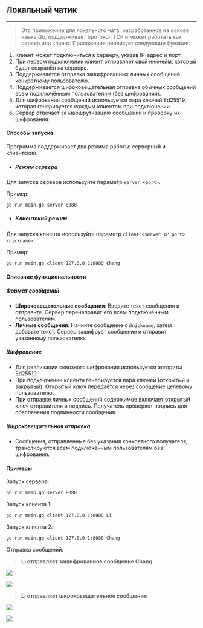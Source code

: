 ## Локальный чатик

------

> Это приложение для локального чата, разработанное на основе языка Go, поддерживает протокол TCP и может работать как сервер или клиент. Приложение реализует следующие функции:

1. Клиент может подключиться к серверу, указав IP-адрес и порт.
2. При первом подключении клиент отправляет свой никнейм, который будет сохранён на сервере.
3. Поддерживается отправка зашифрованных личных сообщений конкретному пользователю.
4. Поддерживается широковещательная отправка обычных сообщений всем подключённым пользователям (без шифрования).
5. Для шифрования сообщений используется пара ключей Ed25519, которая генерируется каждым клиентом при подключении.
6. Сервер отвечает за маршрутизацию сообщений и проверку их шифрования.

#### Способы запуска

Программа поддерживает два режима работы: серверный и клиентский.

- ##### Режим сервера

Для запуска сервера используйте параметр `server <port>`.

Пример:

```bash
go run main.go server 8080
```

- ##### Клиентский режим

Для запуска клиента используйте параметр `client <server IP:port> <nickname>`.

Пример:

```bash
go run main.go client 127.0.0.1:8080 Chang
```

#### Описание функциональности

##### Формат сообщений

- **Широковещательные сообщения**: Введите текст сообщения и отправьте. Сервер перенаправит его всем подключённым пользователям.
- **Личные сообщения**: Начните сообщение с `@nickname`, затем добавьте текст. Сервер зашифрует сообщение и отправит указанному пользователю.

##### Шифрование

- Для реализации сквозного шифрования используется алгоритм Ed25519.
- При подключении клиента генерируется пара ключей (открытый и закрытый). Открытый ключ передаётся через сообщение целевому пользователю.
- При отправке личных сообщений содержимое включает открытый ключ отправителя и подпись. Получатель проверяет подпись для обеспечения подлинности сообщения.

##### Широковещательная отправка

- Сообщения, отправленные без указания конкретного получателя, транслируются всем подключённым пользователям без шифрования.

#### Примеры

Запуск сервера:

```bash
go run main.go server 8080	 
```

Запуск клиента 1:

```bash
go run main.go client 127.0.0.1:8080 Li
```

Запуск клиента 2:

```bash
go run main.go client 127.0.0.1:8080 Chang
```

Отправка сообщений:

> **Li отправляет зашифрованное сообщение Chang**

![](https://gitee.com/xiangxiang3451/pictures/raw/master/%E5%B1%8F%E5%B9%95%E6%88%AA%E5%9B%BE%202025-01-07%20225522.png)

![](https://gitee.com/xiangxiang3451/pictures/raw/master/%E5%B1%8F%E5%B9%95%E6%88%AA%E5%9B%BE%202025-01-07%20225546.png)

> **Li отправляет широковещательное сообщение**

![](https://gitee.com/xiangxiang3451/pictures/raw/master/%E5%B1%8F%E5%B9%95%E6%88%AA%E5%9B%BE%202025-01-07%20224510.png)

![](https://gitee.com/xiangxiang3451/pictures/raw/master/%E5%B1%8F%E5%B9%95%E6%88%AA%E5%9B%BE%202025-01-07%20224548.png)